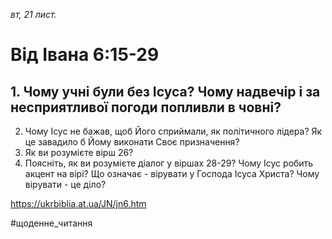 
_вт, 21 лист._

# Від Івана 6:15-29

## 1. Чому учні були без Ісуса? Чому надвечір і за несприятливої погоди попливли в човні?
2. Чому Ісус не бажав, щоб Його сприймали, як політичного лідера? Як це завадило б Йому виконати Своє призначення?
3. Як ви розумієте вірш 26?
4. Поясніть, як ви розумієте діалог у віршах 28-29? Чому Ісус робить акцент на вірі? Що означає - вірувати у Господа Ісуса Христа? Чому вірувати - це діло?

https://ukrbiblia.at.ua/JN/jn6.htm 

#щоденне_читання
